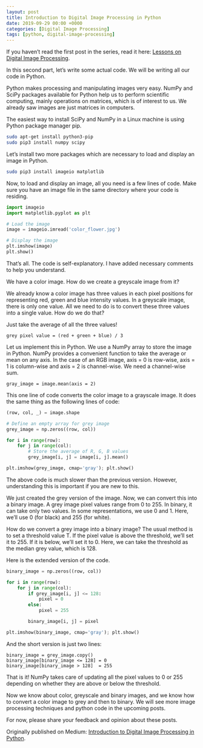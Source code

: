 ```yaml
---
layout: post
title: Introduction to Digital Image Processing in Python
date: 2019-09-29 00:00 +0000
categories: [Digital Image Processing]
tags: [python, digital-image-processing]
---
```


If you haven’t read the first post in the series, read it here: [Lessons on Digital Image Processing](/posts/lessons-on-digital-image-processing-1/).

In this second part, let’s write some actual code. We will be writing all our code in Python.

Python makes processing and manipulating images very easy. NumPy and SciPy packages available for Python help us to perform scientific computing, mainly operations on matrices, which is of interest to us. We already saw images are just matrices in computers.

The easiest way to install SciPy and NumPy in a Linux machine is using Python package manager pip.

``` bash
sudo apt-get install python3-pip
sudo pip3 install numpy scipy
```

Let’s install two more packages which are necessary to load and display an image in Python.

``` bash
sudo pip3 install imageio matplotlib
```

Now, to load and display an image, all you need is a few lines of code. Make sure you have an image file in the same directory where your code is residing.

``` python
import imageio
import matplotlib.pyplot as plt

# Load the image
image = imageio.imread('color_flower.jpg')

# Display the image
plt.imshow(image)
plt.show()
```

That’s all. The code is self-explanatory. I have added necessary comments to help you understand.

We have a color image. How do we create a greyscale image from it?

We already know a color image has three values in each pixel positions for representing red, green and blue intensity values. In a greyscale image, there is only one value. All we need to do is to convert these three values into a single value.
How do we do that?

Just take the average of all the three values!

```
grey pixel value = (red + green + blue) / 3
```

Let us implement this in Python. We use a NumPy array to store the image in Python. NumPy provides a convenient function to take the average or mean on any axis. In the case of an RGB image, axis = 0 is row-wise, axis = 1 is column-wise and axis = 2 is channel-wise. We need a channel-wise sum.

```
gray_image = image.mean(axis = 2)
```

This one line of code converts the color image to a grayscale image. It does the same thing as the following lines of code:

``` python
(row, col, _) = image.shape

# Define an empty array for grey image
grey_image = np.zeros((row, col))

for i in range(row):
    for j in range(col):
        # Store the average of R, G, B values
        grey_image[i, j] = image[i, j].mean()

plt.imshow(grey_image, cmap='gray'); plt.show()
```

The above code is much slower than the previous version. However, understanding this is important if you are new to this.

We just created the grey version of the image. Now, we can convert this into a binary image. A grey image pixel values range from 0 to 255. In binary, it can take only two values. In some representations, we use 0 and 1. Here, we’ll use 0 (for black) and 255 (for white).

How do we convert a grey image into a binary image? The usual method is to set a threshold value T. If the pixel value is above the threshold, we’ll set it to 255. If it is below, we’ll set it to 0. Here, we can take the threshold as the median grey value, which is 128.

Here is the extended version of the code.

``` python
binary_image = np.zeros((row, col))

for i in range(row):
    for j in range(col):
        if grey_image[i, j] <= 128:
            pixel = 0
        else:
            pixel = 255

        binary_image[i, j] = pixel

plt.imshow(binary_image, cmap='gray'); plt.show()
```

And the short version is just two lines:

```
binary_image = grey_image.copy()
binary_image[binary_image <= 128] = 0
binary_image[binary_image > 128]  = 255
```

That is it! NumPy takes care of updating all the pixel values to 0 or 255 depending on whether they are above or below the threshold.

Now we know about color, greyscale and binary images, and we know how to convert a color image to grey and then to binary. We will see more image processing techniques and python code in the upcoming posts.

For now, please share your feedback and opinion about these posts.

Originally published on Medium: [Introduction to Digital Image Processing in Python](https://medium.com/analytics-vidhya/lessons-on-digital-image-processing-2-983d8bab98c8).
